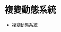 # 複變動態系統

* [複變動態系統](https://zh.wikipedia.org/zh-tw/%E8%A4%87%E8%AE%8A%E5%8B%95%E6%85%8B%E7%B3%BB%E7%B5%B1)
